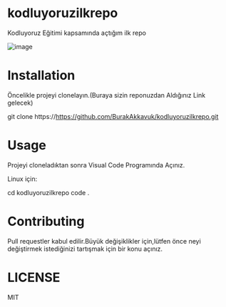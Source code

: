 # kodluyoruzilkrepo
Kodluyoruz Eğitimi kapsamında açtığım ilk repo

![image](https://user-images.githubusercontent.com/101452223/164268088-24d02260-5c74-48aa-bdac-33b011850269.png)

# Installation
Öncelikle projeyi clonelayın.(Buraya sizin reponuzdan Aldığınız Link gelecek)
  
  git clone https://https://github.com/BurakAkkavuk/kodluyoruzilkrepo.git

# Usage
Projeyi cloneladıktan sonra Visual Code Programında Açınız.

Linux için:
  
  cd kodluyoruzilkrepo
  code .
  
# Contributing
Pull requestler kabul edilir.Büyük değişiklikler için,lütfen önce neyi değiştirmek istediğinizi tartışmak için bir konu açınız.

# LICENSE
MIT


